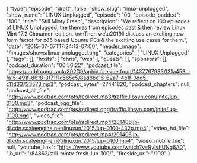 {
  "type": "episode",
  "draft": false,
  "show_slug": "linux-unplugged",
  "show_name": "LINUX Unplugged",
  "episode": 100,
  "episode_padded": "100",
  "title": "Still Minty Fresh",
  "description": "We reflect on 100 episodes of LINUX Unplugged, the themes from episodes past & then review Linux Mint 17.2 Cinnamon edition. \n\nThen we\u2019ll discuss an exciting new form factor for x86 based Ubuntu PCs & the exciting use cases for them.",
  "date": "2015-07-07T17:24:13-07:00",
  "header_image": "/images/shows/linux-unplugged.png",
  "categories": [
    "LINUX Unplugged"
  ],
  "tags": [],
  "hosts": [
    "chris",
    "wes"
  ],
  "guests": [],
  "sponsors": [],
  "podcast_duration": "00:56:22",
  "podcast_file": "https://chtbl.com/track/392D9/aphid.fireside.fm/d/1437767933/f31a453c-fa15-491f-8618-3f71f1d565e5/8ad8be16-62a7-4eff-9dd5-c11d33723573.mp3",
  "podcast_bytes": 27441820,
  "podcast_chapters": null,
  "podcast_alt_file": "http://www.podtrac.com/pts/redirect.mp3/traffic.libsyn.com/jnite/lup-0100.mp3",
  "podcast_ogg_file": "http://www.podtrac.com/pts/redirect.ogg/traffic.libsyn.com/jnite/lup-0100.ogg",
  "video_file": "http://www.podtrac.com/pts/redirect.mp4/201406.jb-dl.cdn.scaleengine.net/linuxun/2015/lup-0100-432p.mp4",
  "video_hd_file": "http://www.podtrac.com/pts/redirect.mp4/201406.jb-dl.cdn.scaleengine.net/linuxun/2015/lup-0100.mp4",
  "video_mobile_file": null,
  "youtube_link": "https://www.youtube.com/watch?v=RylvhUNg6A0",
  "jb_url": "/84862/still-minty-fresh-lup-100/",
  "fireside_url": "/100"
}

